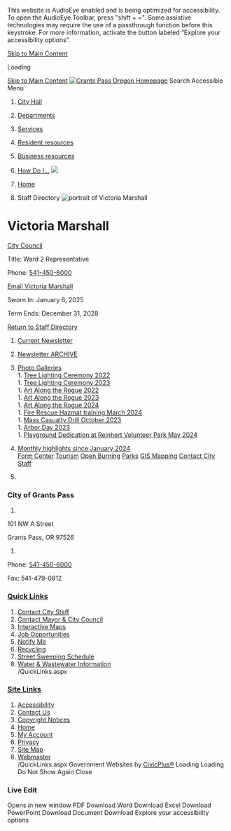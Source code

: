  

This website is AudioEye enabled and is being optimized for accessibility. To open the AudioEye Toolbar, press "shift + =". Some assistive technologies may require the use of a passthrough function before this keystroke. For more information, activate the button labeled “Explore your accessibility options”.

  [Skip to Main Content](https://www.grantspassoregon.gov/directory.aspx?eid=363/)  

Loading

  [Skip to Main Content](https://www.grantspassoregon.gov/directory.aspx?eid=363/)   [![Grants Pass Oregon Homepage](images/4d997f8c09722b4eacf6318f4363e17ed2e0f4edf7f8b8347179496f0390dc35.png)](https://www.grantspassoregon.gov/)   [](https://www.grantspassoregon.gov/Search/Results) Search 
Accessible Menu
 1.  [City Hall](https://www.grantspassoregon.gov/27/City-Hall) 
 1.  [Departments](https://www.grantspassoregon.gov/129/Departments) 
 1.  [Services](https://www.grantspassoregon.gov/101/Services) 
 1.  [Resident resources](https://www.grantspassoregon.gov/31/Resident-resources) 
 1.  [Business resources](https://www.grantspassoregon.gov/35/Business-resources) 
 1.  [How Do I...](https://www.grantspassoregon.gov/9/How-Do-I) 
  ![](images/b6b689eccdac6366d063de06463c52a9ee9a9fd2ff6cb40950878be5e281c459.jpg)  

 1.  [Home](https://www.grantspassoregon.gov/) 
 1. Staff Directory
  ![portrait of Victoria Marshall](images/54dd9c06ce64fd60218e302e3809301bb1175e5047c414169b2a64a9dddc941d.jpg)  

# Victoria Marshall

   [City Council](https://www.grantspassoregon.gov/Directory.aspx?DID=14) 

Title: Ward 2 Representative

Phone: [541-450-6000]() 

 [Email Victoria Marshall](mailto:vmarshall@grantspassoregon.gov)  

 Sworn In: January 6, 2025 

 Term Ends: December 31, 2028 

  

 [Return to Staff Directory](https://www.grantspassoregon.gov/Directory.aspx) 

 1.   [Current Newsletter](https://www.grantspassoregon.gov/CivicAlerts.aspx?CID=15)  
 1.   [Newsletter ARCHIVE](https://www.grantspassoregon.gov/604/City-Newsletter-ARCHIVE)  
 1.   [Photo Galleries](https://www.grantspassoregon.gov/1776/Photo-Galleries)  [](https://www.grantspassoregon.gov/directory.aspx?eid=363/)  
    1.   [Tree Lighting Ceremony 2022](https://www.grantspassoregon.gov/1778/Tree-Lighting-Ceremony-2022)  
    1.   [Tree Lighting Ceremony 2023](https://www.grantspassoregon.gov/1977/Tree-Lighting-Ceremony-2023)  
    1.   [Art Along the Rogue 2022](https://www.grantspassoregon.gov/1827/Art-Along-the-Rogue-2022)  
    1.   [Art Along the Rogue 2023](https://www.grantspassoregon.gov/1973/Art-Along-the-Rogue-2023)  
    1.   [Art Along the Rogue 2024](https://www.grantspassoregon.gov/2035/Art-Along-the-Rogue-2024)  
    1.   [Fire Rescue Hazmat training March 2024](https://www.grantspassoregon.gov/1996/Fire-Rescue-Hazmat-training-March-2024)  
    1.   [Mass Casualty Drill October 2023](https://www.grantspassoregon.gov/2036/Mass-Casualty-Drill-October-2023)  
    1.   [Arbor Day 2023](https://www.grantspassoregon.gov/1777/Arbor-Day-2023)  
    1.   [Playground Dedication at Reinhert Volunteer Park May 2024](https://www.grantspassoregon.gov/2010/Playground-Dedication-at-Reinhert-Volunt)  
 1.   [Monthly highlights since January 2024](https://www.grantspassoregon.gov/2011/Monthly-highlights-since-January-2024)  
  [Form Center](https://www.grantspassoregon.gov/formcenter)   [Tourism](https://visitgrantspass.com/)   [Open Burning](https://www.grantspassoregon.gov/1501)   [Parks](https://www.grantspassoregon.gov/286)   [GIS Mapping](https://grantspassoregon.maps.arcgis.com/home/index.html)   [Contact City Staff](https://www.grantspassoregon.gov/Directory.aspx)  

 1.    

 [](https://www.grantspassoregon.gov/)    

### City of Grants Pass

 1.    

101 NW A Street   

Grants Pass, OR 97526   

 1.    

Phone: [541-450-6000]()    

Fax: 541-479-0812   

  [](https://www.facebook.com/grantspassoregon)   [](https://www.youtube.com/channel/UCFjrr14u5HzbcEWGLjRrSSw)   [](https://www.instagram.com/grantspassoregon/)   [](https://www.nextdoor.com/city/feed/19739806)   [](https://www.linkedin.com/company/city-of-grants-pass)  

###  [Quick Links](https://www.grantspassoregon.gov/QuickLinks.aspx?CID=141) 

 1.  [Contact City Staff](https://www.grantspassoregon.gov/directory)  
 1.  [Contact Mayor & City Council](https://www.grantspassoregon.gov/173/City-Council)  
 1.  [Interactive Maps](https://grantspassoregon.maps.arcgis.com/home/gallery.html?view=grid&sortOrder=desc&sortField=numviews)  
 1.  [Job Opportunities](https://www.governmentjobs.com/careers/grantspassor)  
 1.  [Notify Me](https://www.grantspassoregon.gov/list.aspx)  
 1.  [Recycling](https://www.grantspassoregon.gov/215/Recycling-in-the-Grants-Pass-Area)  
 1.  [Street Sweeping Schedule](https://www.grantspassoregon.gov/1113/Street-Sweeping-Schedule)  
 1.  [Water & Wastewater Information](https://www.grantspassoregon.gov/983/Water-and-Wastewater-Information)  
 /QuickLinks.aspx 

###  [Site Links](https://www.grantspassoregon.gov/QuickLinks.aspx?CID=142) 

 1.  [Accessibility](https://www.grantspassoregon.gov/accessibility)  
 1.  [Contact Us](https://www.grantspassoregon.gov/directory)  
 1.  [Copyright Notices](https://www.grantspassoregon.gov/site/copyright)  
 1.  [Home](https://www.grantspassoregon.gov/)  
 1.  [My Account](https://www.grantspassoregon.gov/myaccount)  
 1.  [Privacy](https://www.grantspassoregon.gov/privacy)  
 1.  [Site Map](https://www.grantspassoregon.gov/sitemap)  
 1.  [Webmaster](https://www.grantspassoregon.gov/Directory.aspx?DID=26)  
 /QuickLinks.aspx Government Websites by [CivicPlus®](https://connect.civicplus.com/referral)  Loading Loading Do Not Show Again Close 

### Live Edit

 [](https://www.grantspassoregon.gov/)   []()  []()  Opens in new window PDF Download Word Download Excel Download PowerPoint Download Document Download Explore your accessibility options 